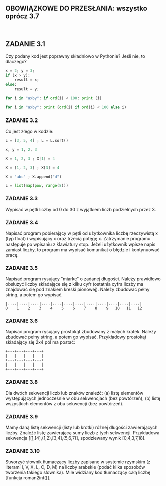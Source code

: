 ## OBOWIĄZKOWE DO PRZESŁANIA: wszystko oprócz 3.7
<br>

## ZADANIE 3.1
Czy podany kod jest poprawny składniowo w Pythonie? Jeśli nie, to dlaczego?

```python
x = 2; y = 3;
if (x > y):
    result = x;
else:
    result = y;
```

```python
for i in "axby": if ord(i) < 100: print (i)
```

```python
for i in "axby": print (ord(i) if ord(i) < 100 else i)
```

### ZADANIE 3.2
Co jest złego w kodzie:

```python
L = [3, 5, 4] ; L = L.sort()
```
```python
x, y = 1, 2, 3
```
```python
X = 1, 2, 3 ; X[1] = 4
```
```python
X = [1, 2, 3] ; X[3] = 4
```
```python
X = "abc" ; X.append("d")
```
```python
L = list(map(pow, range(8)))
```

### ZADANIE 3.3
Wypisać w pętli liczby od 0 do 30 z wyjątkiem liczb podzielnych przez 3.

### ZADANIE 3.4
Napisać program pobierający w pętli od użytkownika liczbę rzeczywistą x (typ float) i wypisujący x oraz trzecią potęgę x. Zatrzymanie programu następuje po wpisaniu z klawiatury stop. Jeżeli użytkownik wpisze napis zamiast liczby, to program ma wypisać komunikat o błędzie i kontynuować pracę.

### ZADANIE 3.5
Napisać program rysujący "miarkę" o zadanej długości. Należy prawidłowo obsłużyć liczby składające się z kilku cyfr (ostatnia cyfra liczby ma znajdować się pod znakiem kreski pionowej). Należy zbudować pełny string, a potem go wypisać.
```
|....|....|....|....|....|....|....|....|....|....|....|....|
0    1    2    3    4    5    6    7    8    9   10   11   12
```

### ZADANIE 3.6
Napisać program rysujący prostokąt zbudowany z małych kratek. Należy zbudować pełny string, a potem go wypisać. Przykładowy prostokąt składający się 2x4 pól ma postać:

```
+---+---+---+---+
|   |   |   |   |
+---+---+---+---+
|   |   |   |   | 
+---+---+---+---+
```

### ZADANIE 3.8
Dla dwóch sekwencji liczb lub znaków znaleźć: (a) listę elementów występujących jednocześnie w obu sekwencjach (bez powtórzeń), (b) listę wszystkich elementów z obu sekwencji (bez powtórzeń).

### ZADANIE 3.9
Mamy daną listę sekwencji (listy lub krotki) różnej długości zawierających liczby. Znaleźć listę zawierającą sumy liczb z tych sekwencji. Przykładowa sekwencja [[],[4],(1,2),[3,4],(5,6,7)], spodziewany wynik [0,4,3,7,18].

### ZADANIE 3.10
Stworzyć słownik tłumaczący liczby zapisane w systemie rzymskim (z literami I, V, X, L, C, D, M) na liczby arabskie (podać kilka sposobów tworzenia takiego słownika). Mile widziany kod tłumaczący całą liczbę [funkcja roman2int()].